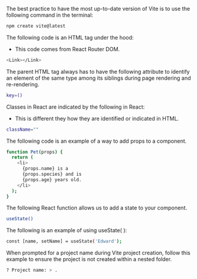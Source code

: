 The best practice to have the most up-to-date version of Vite is to use the following command in the terminal:

```bash
npm create vite@latest
```

The following code is an HTML <a> tag under the hood:
- This code comes from React Router DOM.

```bash
<Link></Link>
```

The parent HTML tag always has to have the following attribute to identify an element of the same type among its siblings during page rendering and re-rendering.

```bash
key=()
```

Classes in React are indicated by the following in React:

- This is different they how they are identified or indicated in HTML.

```bash
className=""
```

The following code is an example of a way to add props to a component.

```bash
function Pet(props) {
  return (
    <li>
      {props.name} is a
      {props.species} and is
      {props.age} years old.
    </li>
  );
}
```

The following React function allows us to add a state to your component.

```bash
useState()
```

The following is an example of using useState( ):

```bash
const [name, setName] = useState('Edward');
```

When prompted for a project name during Vite project creation, follow this example to ensure the project is not created within a nested folder.

```bash
? Project name: > .
```

